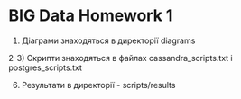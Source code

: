 # BIG Data Homework 1
1) Діаграми знаходяться в директорії diagrams


2-3) Скрипти знаходяться в файлах cassandra_scripts.txt і postgres_scripts.txt


6) Результати в директорії - scripts/results
